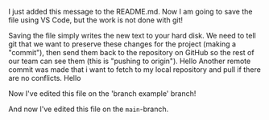 I just added this message to the README.md. Now I am going to save the file using VS Code, but the work is not done with git!

Saving the file simply writes the new text to your hard disk. We need to tell git that we want to preserve these changes for the project (making a "commit"), then send them back to the repository on GitHub so the rest of our team can see them (this is "pushing to origin").
Hello
Another remote commit was made that i want to fetch to my local repository and pull if there are no conflicts.
Hello

Now I've edited this file on the 'branch example' branch!

And now I've edited this file on the `main`-branch.


